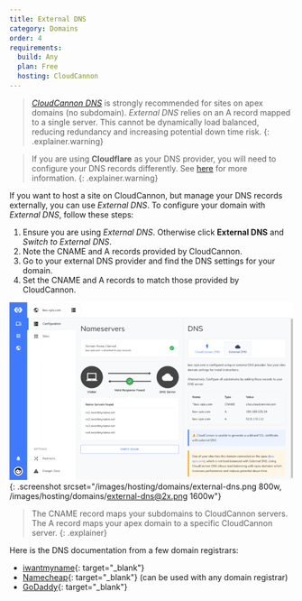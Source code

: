 ```yaml
---
title: External DNS
category: Domains
order: 4
requirements:
  build: Any
  plan: Free
  hosting: CloudCannon
---
```

> [*CloudCannon DNS*](/hosting/domains/cloudcannon-dns) is strongly recommended for sites on apex domains (no subdomain). *External DNS* relies on an A record mapped to a single server. This cannot be dynamically load balanced, reducing redundancy and increasing potential down time risk.
{: .explainer.warning}

> If you are using **Cloudflare** as your DNS provider, you will need to configure your DNS records differently. See [here](/hosting/domains/cloudflare-proxy) for more information.
{: .explainer.warning}

If you want to host a site on CloudCannon, but manage your DNS records externally, you can use *External DNS*. To configure your domain with *External DNS*, follow these steps:

1. Ensure you are using *External DNS*. Otherwise click **External DNS** and *Switch to External DNS*.
2. Note the CNAME and A records provided by CloudCannon.
2. Go to your external DNS provider and find the DNS settings for your domain. 
3. Set the CNAME and A records to match those provided by CloudCannon.

![Site Settings / Domain section with external DNS](/images/hosting/domains/external-dns.png){: .screenshot srcset="/images/hosting/domains/external-dns.png 800w, /images/hosting/domains/external-dns@2x.png 1600w"}

> The CNAME record maps your subdomains to CloudCannon servers. The A record maps your apex domain to a specific CloudCannon server.
{: .explainer}

Here is the DNS documentation from a few domain registrars:

* [iwantmyname](https://help.iwantmyname.com/customer/en/portal/topics/93994-dns-nameserver/articles){: target="_blank"}
* [Namecheap](https://www.namecheap.com/domains/freedns.aspx){: target="_blank"} (can be used with any domain registrar)
* [GoDaddy](https://www.godaddy.com/help/managing-dns-for-your-domain-names-680){: target="_blank"}
